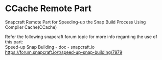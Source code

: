 # CCache Remote Part
Snapcraft Remote Part for Speeding-up the Snap Build Process Using Compiler Cache(CCache)

Refer the following snapcraft forum topic for more info regarding the use of this part:  
Speed-up Snap Building - doc - snapcraft.io  
https://forum.snapcraft.io/t/speed-up-snap-building/7979

